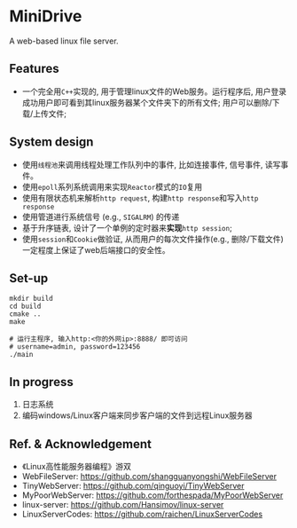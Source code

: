 # MiniDrive
A web-based linux file server.

## Features
- 一个完全用`C++`实现的, 用于管理linux文件的Web服务。运行程序后, 用户登录成功用户即可看到其linux服务器某个文件夹下的所有文件; 用户可以删除/下载/上传文件;
## System design
- 使用`线程池`来调用线程处理工作队列中的事件, 比如连接事件, 信号事件, 读写事件。
- 使用`epoll`系列系统调用来实现`Reactor`模式的`IO`复用
- 使用有限状态机来解析`http request`, 构建`http response`和写入`http response`
- 使用管道进行系统信号 (e.g., `SIGALRM`) 的传递
- 基于升序链表, 设计了一个单例的定时器来**实现**`http session`; 
- 使用`session`和`Cookie`做验证, 从而用户的每次文件操作(e.g., 删除/下载文件) 一定程度上保证了web后端接口的安全性。


## Set-up
```shell
mkdir build
cd build
cmake ..
make

# 运行主程序, 输入http:<你的外网ip>:8888/ 即可访问
# username=admin, password=123456
./main  
```

## In progress

1. 日志系统
2. 编码windows/Linux客户端来同步客户端的文件到远程Linux服务器

## Ref. & Acknowledgement
- 《Linux高性能服务器编程》游双
- WebFileServer: https://github.com/shangguanyongshi/WebFileServer
- TinyWebServer: https://github.com/qinguoyi/TinyWebServer
- MyPoorWebServer: https://github.com/forthespada/MyPoorWebServer
- linux-server: https://github.com/Hansimov/linux-server
- LinuxServerCodes: https://github.com/raichen/LinuxServerCodes